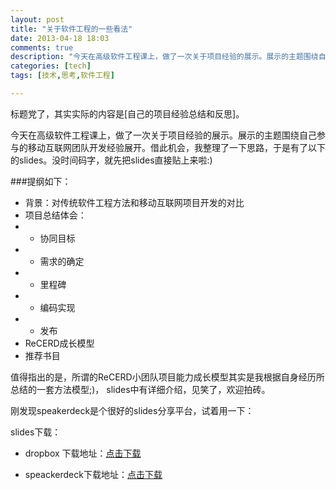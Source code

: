 ```yaml
---
layout: post
title: "关于软件工程的一些看法"
date: 2013-04-18 18:03
comments: true
description: "今天在高级软件工程课上，做了一次关于项目经验的展示。展示的主题围绕自己参与的移动互联网团队开发经验展开。借此机会，我整理了一下思路，于是有了以下的slides。没时间码字，就先把slides直接贴上来啦:)"
categories: [tech]
tags: [技术,思考,软件工程]

---
```




标题党了，其实实际的内容是[自己的项目经验总结和反思]。

今天在高级软件工程课上，做了一次关于项目经验的展示。展示的主题围绕自己参与的移动互联网团队开发经验展开。借此机会，我整理了一下思路，于是有了以下的slides。没时间码字，就先把slides直接贴上来啦:)

<!--more-->

###提纲如下：

* 背景：对传统软件工程方法和移动互联网项目开发的对比
* 项目总结体会：
* * 协同目标
* * 需求的确定
* * 里程碑
* * 编码实现
* * 发布 
* ReCERD成长模型
* 推荐书目

值得指出的是，所谓的ReCERD小团队项目能力成长模型其实是我根据自身经历所总结的一套方法模型;)， slides中有详细介绍，见笑了，欢迎拍砖。

刚发现speakerdeck是个很好的slides分享平台，试着用一下：
<script async class="speakerdeck-embed" data-slide="1" data-id="a4e4c53097650130957c1e87fe6147c9" data-ratio="1.2994923857868" src="//speakerdeck.com/assets/embed.js"></script>



slides下载：

* dropbox 下载地址：[点击下载](https://www.dropbox.com/s/0b084ccqao8igq8/course-slides.pdf)

* speackerdeck下载地址：[点击下载](https://speakerdeck.com/biaobiaoqi/thinking-in-software-engineering?slide=1)
